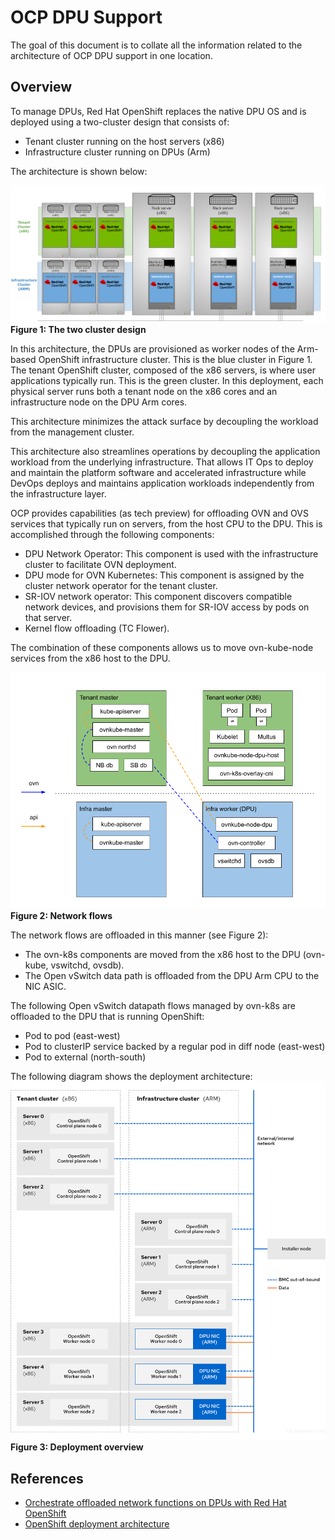 # OCP DPU Support

The goal of this document is to collate all the information related to the architecture
of OCP DPU support in one location.

## Overview
To manage DPUs, Red Hat OpenShift replaces the native DPU OS and is deployed using
a two-cluster design that consists of:
- Tenant cluster running on the host servers (x86)
- Infrastructure cluster running on DPUs (Arm)

The architecture is shown below:

![cluster overview](./images/cluster-overview.png)
**Figure 1: The two cluster design**

In this architecture, the DPUs are provisioned as worker nodes of the Arm-based OpenShift
infrastructure cluster. This is the blue cluster in Figure 1. The tenant OpenShift cluster,
composed of the x86 servers, is where user applications typically run. This is the green
cluster. In this deployment, each physical server runs both a tenant node on the x86 cores
and an infrastructure node on the DPU Arm cores.

This architecture minimizes the attack surface by decoupling the workload from the management
cluster.

This architecture also streamlines operations by decoupling the application workload from the
underlying infrastructure. That allows IT Ops to deploy and maintain the platform software and
accelerated infrastructure while DevOps deploys and maintains application workloads
independently from the infrastructure layer.

OCP provides capabilities (as tech preview) for offloading OVN and OVS services that typically run
on servers, from the host CPU to the DPU. This is accomplished through the following components:

- DPU Network Operator: This component is used with the infrastructure cluster to facilitate OVN
  deployment.
- DPU mode for OVN Kubernetes: This component is assigned by the cluster network operator for the
  tenant cluster.
- SR-IOV network operator: This component discovers compatible network devices, and provisions them
  for SR-IOV access by pods on that server.
- Kernel flow offloading (TC Flower).

The combination of these components allows us to move ovn-kube-node services from the x86 host to
the DPU.

![Network flows](./images/network-flows.png)
**Figure 2: Network flows**

The network flows are offloaded in this manner (see Figure 2):

- The ovn-k8s components are moved from the x86 host to the DPU (ovn-kube, vswitchd, ovsdb).
- The Open vSwitch data path is offloaded from the DPU Arm CPU to the NIC ASIC.

The following Open vSwitch datapath flows managed by ovn-k8s are offloaded to the DPU that is running OpenShift:

- Pod to pod (east-west)
- Pod to clusterIP service backed by a regular pod in diff node (east-west)
- Pod to external (north-south)

The following diagram shows the deployment architecture:
![deployment overview](./images/dpu-detailed-overview.png)
**Figure 3: Deployment overview**

## References
- [Orchestrate offloaded network functions on DPUs with Red Hat OpenShift](https://developers.redhat.com/articles/2022/04/26/orchestrate-offloaded-network-functions-dpus-red-hat-openshift#ovn_ovs_offloading_on_nvidia_bluefield_2_dpus)
- [OpenShift deployment architecture](https://access.redhat.com/articles/6804281#installing-and-configuring-an-accelerated-infrastructure-with-openshift-and-dpus-2)